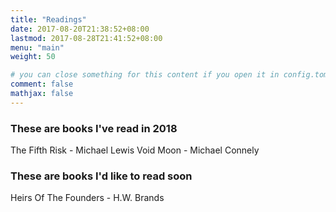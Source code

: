 ```yaml
---
title: "Readings"
date: 2017-08-20T21:38:52+08:00
lastmod: 2017-08-28T21:41:52+08:00
menu: "main"
weight: 50

# you can close something for this content if you open it in config.toml.
comment: false
mathjax: false
---
```


### These are books I've read in 2018

The Fifth Risk - Michael Lewis
Void Moon - Michael Connely


### These are books I'd like to read soon

Heirs Of The Founders - H.W. Brands